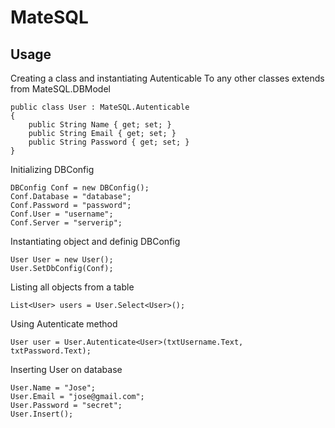# MateSQL

## Usage

Creating a class and instantiating Autenticable
To any other classes extends from MateSQL.DBModel

```
public class User : MateSQL.Autenticable
{
    public String Name { get; set; }
    public String Email { get; set; }
    public String Password { get; set; }
}
```

Initializing DBConfig

```
DBConfig Conf = new DBConfig();
Conf.Database = "database";
Conf.Password = "password";
Conf.User = "username";
Conf.Server = "serverip";
```

Instantiating object and definig DBConfig
```
User User = new User();
User.SetDbConfig(Conf);
```

Listing all objects from a table
```
List<User> users = User.Select<User>();
```

Using Autenticate method
```
User user = User.Autenticate<User>(txtUsername.Text, txtPassword.Text);
```

Inserting User on database

```
User.Name = "Jose";
User.Email = "jose@gmail.com";
User.Password = "secret";
User.Insert();
```

